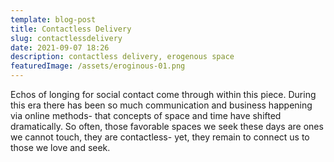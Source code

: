 ```yaml
---
template: blog-post
title: Contactless Delivery
slug: contactlessdelivery
date: 2021-09-07 18:26
description: contactless delivery, erogenous space
featuredImage: /assets/eroginous-01.png
---
```

Echos of longing for social contact come through within this piece. During this era there has been so much communication and business happening via online methods- that concepts of space and time have shifted dramatically. So often, those favorable spaces we seek these days are ones we cannot touch, they are contactless- yet, they remain to connect us to those we love and seek.